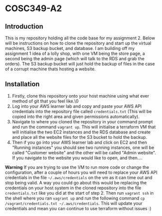 # COSC349-A2
## Introduction
This is my repository holding all the code base for my assignment 2. Below will be instructions on how to clone the repository and start up the virtual machines, S3 backup bucket, and database. I am building off my assignment 1 idea of a lolly shop, with one VM being the store page, a second being the admin page (which will talk to the RDS and grab the orders). The S3 backup bucket will just hold the backup of files in the case of a corrupt machine thats hosting a website.

## Installation
1. Firstly, clone this repository onto your host machine using what ever method of git that you feel like.\0
2. Log into your AWS learner lab and copy and paste your AWS API credentials into the repository file called ```credentials.txt``` (This will be copied into the right area and given permissions automatically). 
4. Navigate to where you cloned the repository in your command prompt and run the command ``` vagrant up ```. This will initialise a terraform VM that will initialise the two EC2 instances and the RDS database and create and place all the website files for the S3 bucket to hold the backup.
5. Then if you go into your AWS learner lab and click on EC2 and then "Running instances" you should see two running instances, one will be called "Customer website" and the other will be called "Admin website". If you navigate to the website you would like to open, and then....


**Warning** If you are trying to use the VM to run more code or change the configuration, after a couple of hours you will need to replace your AWS API credentials in the file ```~/.aws/credentials``` on the vm as it can time out and stop being valid. A way you could go about this would be replacing the credentials on your host system in the cloned repository into the file ```credentials.txt``` like you did at the start of step 2. Then run ```vagrant ssh``` in the shell where you ran ```vagrant up``` and run the following command ```cp /vagrant/credentials.txt ~/.aws/credentials```. This will update your credentials and mean you can continue to use terraform without issues :)

